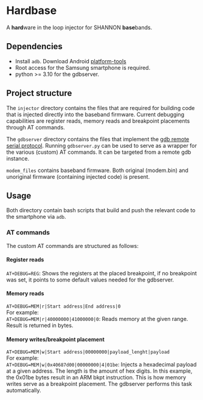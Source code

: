 # Hardbase

A **hard**ware in the loop injector for SHANNON **base**bands.

## Dependencies
* Install `adb`. Download Android [platform-tools](https://developer.android.com/studio/command-line/adb)
* Root access for the Samsung smartphone is required.
* python >= 3.10 for the gdbserver.

## Project structure
The `injector` directory contains the files that are required for building code that is injected directly into the baseband firmware. Current debugging capabilities are register reads, memory reads and breakpoint placements through AT commands.

The `gdbserver` directory contains the files that implement the [gdb remote serial protocol](https://www.embecosm.com/appnotes/ean4/embecosm-howto-rsp-server-ean4-issue-2.html). Running `gdbserver.py` can be used to serve as a wrapper for the various (custom) AT commands. It can be targeted from a remote gdb instance.

`modem_files` contains baseband firmware. Both original (modem.bin) and unoriginal firmware (containing injected code) is present.

## Usage
Both directory contain bash scripts that build and push the relevant code to the smartphone via `adb`.

### AT commands
The custom AT commands are structured as follows:
#### Register reads
`AT+DEBUG=REG`: Shows the registers at the placed breakpoint, if no breakpoint was set, it points to some default values needed for the gdbserver.
#### Memory reads
`AT+DEBUG=MEM|r|Start address|End address|0`\
For example:\
`AT+DEBUG=MEM|r|40000000|41000000|0`: Reads memory at the given range. Result is returned in bytes.
#### Memory writes/breakpoint placement
`AT+DEBUG=MEM|w|Start address|00000000|payload_lenght|payload`\
For example:\
`AT+DEBUG=MEM|w|0x40687d00|00000000|4|01be`: Injects a hexadecimal payload at a given address. The length is the amount of hex digits. In this example, the 0x01be bytes result in an ARM bkpt instruction. This is how memory writes serve as a breakpoint placement. The gdbserver performs this task automatically.